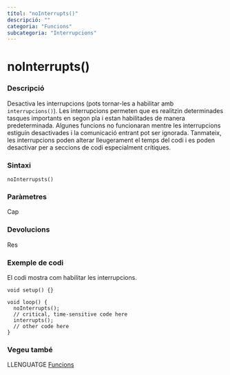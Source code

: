 ```yaml
---
títol: "noInterrupts()"
descripció: ""
categoria: "Funcions"
subcategoria: "Interrupcions"
---
```


# noInterrupts()

### Descripció

Desactiva les interrupcions (pots tornar-les a habilitar amb `interrupcions()`). Les interrupcions permeten que es realitzin determinades tasques importants en segon pla i estan habilitades de manera predeterminada. Algunes funcions no funcionaran mentre les interrupcions estiguin desactivades i la comunicació entrant pot ser ignorada. Tanmateix, les interrupcions poden alterar lleugerament el temps del codi i es poden desactivar per a seccions de codi especialment crítiques.

### Sintaxi

`noInterrupsts()`

### Paràmetres

Cap

### Devolucions

Res

### Exemple de codi

El codi mostra com habilitar les interrupcions.
```
void setup() {}

void loop() {
  noInterrupts();
  // critical, time-sensitive code here
  interrupts();
  // other code here
}
```
### Vegeu també

LLENGUATGE [Funcions](../../Funcions.md)  
